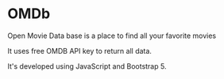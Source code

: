 # OMDb
Open Movie Data base is a place to find all your favorite movies

It uses free OMDB API key to return all data.

It's developed using JavaScript and Bootstrap 5.

